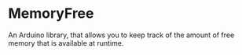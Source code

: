 MemoryFree
==========

An Arduino library, that allows you to keep track of the amount of free memory that is available at runtime.